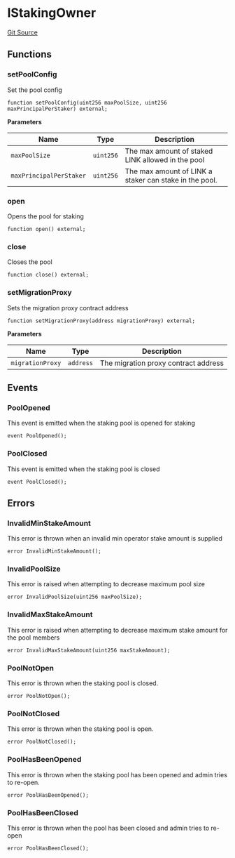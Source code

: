 # IStakingOwner
[Git Source](https://github.com/smartcontractkit/destiny-next/blob/93e1115f8d7fb0029b73a936d125afb837306065/src/interfaces/IStakingOwner.sol)


## Functions
### setPoolConfig

Set the pool config


```solidity
function setPoolConfig(uint256 maxPoolSize, uint256 maxPrincipalPerStaker) external;
```
**Parameters**

|Name|Type|Description|
|----|----|-----------|
|`maxPoolSize`|`uint256`|The max amount of staked LINK allowed in the pool|
|`maxPrincipalPerStaker`|`uint256`|The max amount of LINK a staker can stake in the pool.|


### open

Opens the pool for staking


```solidity
function open() external;
```

### close

Closes the pool


```solidity
function close() external;
```

### setMigrationProxy

Sets the migration proxy contract address


```solidity
function setMigrationProxy(address migrationProxy) external;
```
**Parameters**

|Name|Type|Description|
|----|----|-----------|
|`migrationProxy`|`address`|The migration proxy contract address|


## Events
### PoolOpened
This event is emitted when the staking pool is opened for staking


```solidity
event PoolOpened();
```

### PoolClosed
This event is emitted when the staking pool is closed


```solidity
event PoolClosed();
```

## Errors
### InvalidMinStakeAmount
This error is thrown when an invalid min operator stake amount is
supplied


```solidity
error InvalidMinStakeAmount();
```

### InvalidPoolSize
This error is raised when attempting to decrease maximum pool size


```solidity
error InvalidPoolSize(uint256 maxPoolSize);
```

### InvalidMaxStakeAmount
This error is raised when attempting to decrease maximum stake amount
for the pool members


```solidity
error InvalidMaxStakeAmount(uint256 maxStakeAmount);
```

### PoolNotOpen
This error is thrown when the staking pool is closed.


```solidity
error PoolNotOpen();
```

### PoolNotClosed
This error is thrown when the staking pool is open.


```solidity
error PoolNotClosed();
```

### PoolHasBeenOpened
This error is thrown when the staking pool has been opened and admin tries to re-open.


```solidity
error PoolHasBeenOpened();
```

### PoolHasBeenClosed
This error is thrown when the pool has been closed and admin tries to re-open


```solidity
error PoolHasBeenClosed();
```

